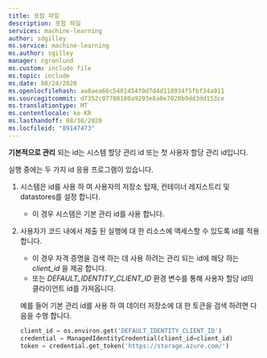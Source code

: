 ```yaml
---
title: 포함 파일
description: 포함 파일
services: machine-learning
author: sdgilley
ms.service: machine-learning
ms.author: sgilley
manager: cgronlund
ms.custom: include file
ms.topic: include
ms.date: 08/24/2020
ms.openlocfilehash: aa8aea66c5481454f0d7d4d118934f5fbf34a911
ms.sourcegitcommit: d7352c07708180a9293e8a0e7020b9dd3dd153ce
ms.translationtype: MT
ms.contentlocale: ko-KR
ms.lasthandoff: 08/30/2020
ms.locfileid: "89147473"
---
```

**기본적으로 관리** 되는 id는 시스템 할당 관리 id 또는 첫 사용자 할당 관리 id입니다.

실행 중에는 두 가지 id 응용 프로그램이 있습니다.

1. 시스템은 id를 사용 하 여 사용자의 저장소 탑재, 컨테이너 레지스트리 및 datastores를 설정 합니다.

    * 이 경우 시스템은 기본 관리 id를 사용 합니다.

1. 사용자가 코드 내에서 제출 된 실행에 대 한 리소스에 액세스할 수 있도록 id를 적용 합니다.

    * 이 경우 자격 증명을 검색 하는 데 사용 하려는 관리 되는 id에 해당 하는 *client_id* 을 제공 합니다.
    * 또는 *DEFAULT_IDENTITY_CLIENT_ID* 환경 변수를 통해 사용자 할당 id의 클라이언트 id를 가져옵니다.

    예를 들어 기본 관리 id를 사용 하 여 데이터 저장소에 대 한 토큰을 검색 하려면 다음을 수행 합니다.

    ```python
    client_id = os.environ.get('DEFAULT_IDENTITY_CLIENT_ID')
    credential = ManagedIdentityCredential(client_id=client_id)
    token = credential.get_token('https://storage.azure.com/')
    ```